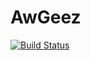 # AwGeez

[![Build Status](https://app.bitrise.io/app/7749c1e6-0b95-4500-b231-b16fff7b16c3/status.svg?token=QaprL5kGjUZjwGuyUfLrTw&branch=master)](https://app.bitrise.io/app/7749c1e6-0b95-4500-b231-b16fff7b16c3)

